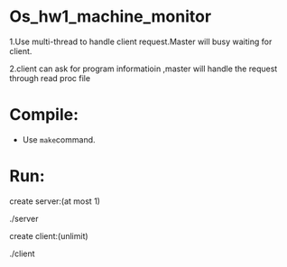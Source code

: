 # Os_hw1_machine_monitor

1.Use multi-thread to handle client request.Master will busy waiting for client.

2.client can ask for program informatioin ,master will handle the request through read proc file 

# Compile:

- Use `make`command.

# Run:

create server:(at most 1)

./server

create client:(unlimit)

./client
